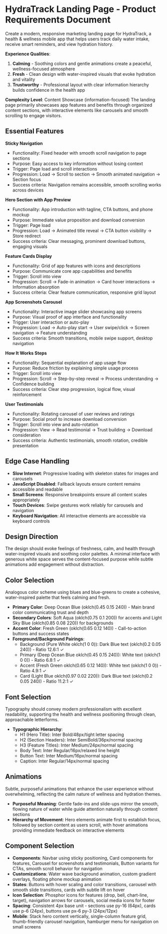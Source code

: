 # HydraTrack Landing Page - Product Requirements Document

Create a modern, responsive marketing landing page for HydraTrack, a health & wellness mobile app that helps users track daily water intake, receive smart reminders, and view hydration history.

**Experience Qualities**:
1. **Calming** - Soothing colors and gentle animations create a peaceful, wellness-focused atmosphere
2. **Fresh** - Clean design with water-inspired visuals that evoke hydration and vitality
3. **Trustworthy** - Professional layout with clear information hierarchy builds confidence in the health app

**Complexity Level**: Content Showcase (information-focused)
The landing page primarily showcases app features and benefits through organized content sections, with interactive elements like carousels and smooth scrolling to engage visitors.

## Essential Features

**Sticky Navigation**
- Functionality: Fixed header with smooth scroll navigation to page sections
- Purpose: Easy access to key information without losing context
- Trigger: Page load and scroll interactions
- Progression: Load → Scroll to section → Smooth animated navigation → Section focus
- Success criteria: Navigation remains accessible, smooth scrolling works across devices

**Hero Section with App Preview**
- Functionality: App introduction with tagline, CTA buttons, and phone mockup
- Purpose: Immediate value proposition and download conversion
- Trigger: Page load
- Progression: Load → Animated title reveal → CTA button visibility → Store redirect
- Success criteria: Clear messaging, prominent download buttons, engaging visuals

**Feature Cards Display**
- Functionality: Grid of app features with icons and descriptions
- Purpose: Communicate core app capabilities and benefits
- Trigger: Scroll into view
- Progression: Scroll → Fade-in animation → Card hover interactions → Information absorption
- Success criteria: Clear feature communication, responsive grid layout

**App Screenshots Carousel**
- Functionality: Interactive image slider showcasing app screens
- Purpose: Visual proof of app interface and functionality
- Trigger: User interaction or auto-play
- Progression: Load → Auto-play start → User swipe/click → Screen navigation → Feature understanding
- Success criteria: Smooth transitions, mobile swipe support, desktop navigation

**How It Works Steps**
- Functionality: Sequential explanation of app usage flow
- Purpose: Reduce friction by explaining simple usage process
- Trigger: Scroll into view
- Progression: Scroll → Step-by-step reveal → Process understanding → Confidence building
- Success criteria: Clear step progression, logical flow, visual reinforcement

**User Testimonials**
- Functionality: Rotating carousel of user reviews and ratings
- Purpose: Social proof to increase download conversion
- Trigger: Scroll into view and auto-rotation
- Progression: View → Read testimonial → Trust building → Download consideration
- Success criteria: Authentic testimonials, smooth rotation, credible presentation

## Edge Case Handling
- **Slow Internet**: Progressive loading with skeleton states for images and carousels
- **JavaScript Disabled**: Fallback layouts ensure content remains accessible and readable
- **Small Screens**: Responsive breakpoints ensure all content scales appropriately
- **Touch Devices**: Swipe gestures work reliably for carousels and navigation
- **Keyboard Navigation**: All interactive elements are accessible via keyboard controls

## Design Direction
The design should evoke feelings of freshness, calm, and health through water-inspired visuals and soothing color palettes. A minimal interface with generous white space serves the content-focused purpose while subtle animations add engagement without distraction.

## Color Selection
Analogous color scheme using blues and blue-greens to create a cohesive, water-inspired palette that feels calming and fresh.

- **Primary Color**: Deep Ocean Blue (oklch(0.45 0.15 240)) - Main brand color communicating trust and depth
- **Secondary Colors**: Soft Aqua (oklch(0.75 0.1 200)) for accents and Light Sky Blue (oklch(0.85 0.08 220)) for backgrounds
- **Accent Color**: Fresh Green (oklch(0.65 0.12 140)) - Call-to-action buttons and success states
- **Foreground/Background Pairings**:
  - Background (Pure White oklch(1 0 0)): Dark Blue text (oklch(0.2 0.05 240)) - Ratio 12.6:1 ✓
  - Primary (Deep Ocean Blue oklch(0.45 0.15 240)): White text (oklch(1 0 0)) - Ratio 6.8:1 ✓
  - Accent (Fresh Green oklch(0.65 0.12 140)): White text (oklch(1 0 0)) - Ratio 4.9:1 ✓
  - Card (Light Blue oklch(0.97 0.02 220)): Dark Blue text (oklch(0.2 0.05 240)) - Ratio 11.2:1 ✓

## Font Selection
Typography should convey modern professionalism with excellent readability, supporting the health and wellness positioning through clean, approachable letterforms.

- **Typographic Hierarchy**:
  - H1 (Hero Title): Inter Bold/48px/tight letter spacing
  - H2 (Section Headers): Inter SemiBold/36px/normal spacing
  - H3 (Feature Titles): Inter Medium/24px/normal spacing
  - Body Text: Inter Regular/16px/relaxed line height
  - Button Text: Inter Medium/16px/normal spacing
  - Caption: Inter Regular/14px/normal spacing

## Animations
Subtle, purposeful animations that enhance the user experience without overwhelming, reflecting the calm nature of wellness and hydration themes.

- **Purposeful Meaning**: Gentle fade-ins and slide-ups mirror the smooth, flowing nature of water while guide attention naturally through content sections
- **Hierarchy of Movement**: Hero elements animate first to establish focus, followed by section content as users scroll, with hover animations providing immediate feedback on interactive elements

## Component Selection
- **Components**: Navbar using sticky positioning, Card components for features, Carousel for screenshots and testimonials, Button variants for CTAs, smooth scroll behavior for navigation
- **Customizations**: Water wave background animation, custom gradient overlays, floating phone mockup animation
- **States**: Buttons with hover scaling and color transitions, carousel with smooth slide transitions, cards with subtle lift on hover
- **Icon Selection**: Phosphor icons for features (drop, bell, chart-line, target), navigation arrows for carousels, social media icons for footer
- **Spacing**: Consistent 4px base unit - sections use py-16 (64px), cards use p-6 (24px), buttons use px-6 py-3 (24px/12px)
- **Mobile**: Stack hero content vertically, single-column feature grid, thumb-friendly carousel navigation, hamburger menu for navigation on small screens
